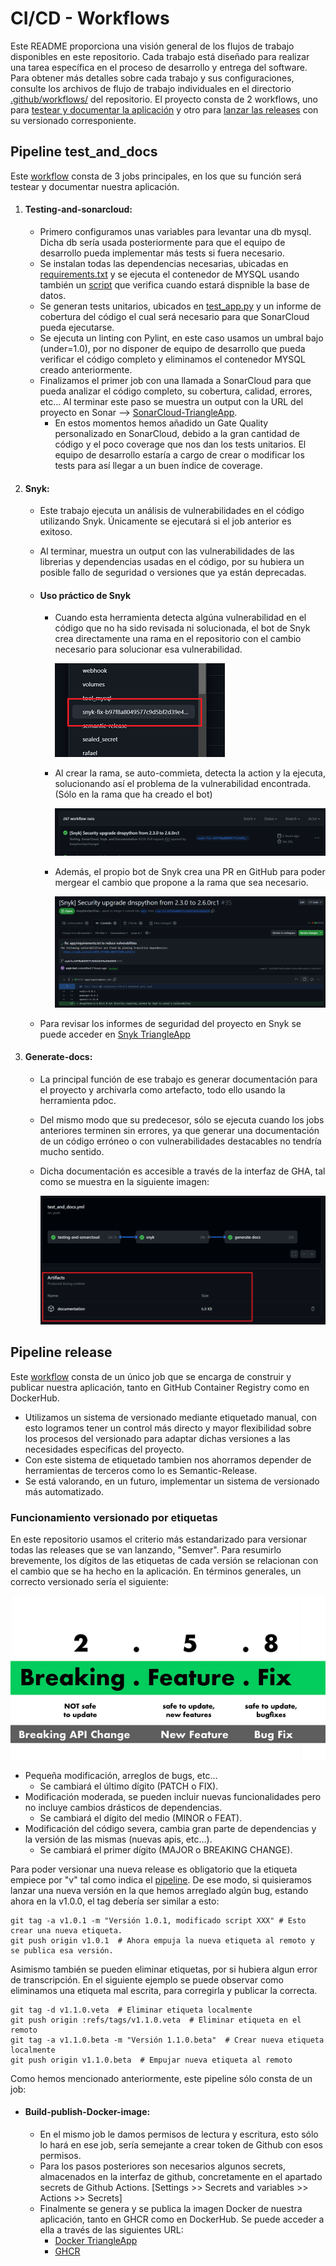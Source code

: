 # CI/CD - Workflows

Este README proporciona una visión general de los flujos de trabajo disponibles en este repositorio. Cada trabajo está diseñado para realizar una tarea específica en el proceso de desarrollo y entrega del software. Para obtener más detalles sobre cada trabajo y sus configuraciones, consulte los archivos de flujo de trabajo individuales en el directorio [.github/workflows/](.github/workflows/) del repositorio. El proyecto consta de 2 workflows, uno para [testear y documentar la aplicación](#pipeline-test_and_docs) y otro para [lanzar las releases](#pipeline-release) con su versionado corresponiente.

## Pipeline test_and_docs

Este [workflow](/.github/workflows/test_and_docs.yml) consta de 3 jobs principales, en los que su función será testear y documentar nuestra aplicación.

1. #### Testing-and-sonarcloud:
    - Primero configuramos unas variables para levantar una db mysql. Dicha db sería usada posteriormente para que el equipo de desarrollo pueda implementar más tests si fuera necesario.
    - Se instalan todas las dependencias necesarias, ubicadas en [requirements.txt](/app/requirements.txt) y se ejecuta el contenedor de MYSQL usando también un [script](/app/tools/check_mysql_ready.sh) que verifica cuando estará dispnible la base de datos.
    - Se generan tests unitarios, ubicados en [test_app.py](/app/src/tests/test_app.py) y un informe de cobertura del código el cual será necesario para que SonarCloud pueda ejecutarse.
    - Se ejecuta un linting con Pylint, en este caso usamos un umbral bajo (under=1.0), por no disponer de equipo de desarrollo que pueda verificar el código completo y eliminamos el contenedor MYSQL creado anteriormente.
    - Finalizamos el primer job con una llamada a SonarCloud para que pueda analizar el código completo, su cobertura, calidad, errores, etc... Al terminar este paso se muestra un output con la URL del proyecto en Sonar --> [SonarCloud-TriangleApp](https://sonarcloud.io/project/overview?id=KeepDevOpsTriangel_Keep-DevOps-Triangel-app).
        - En estos momentos hemos añadido un Gate Quality personalizado en SonarCloud, debido a la gran cantidad de código y el poco coverage que nos dan los tests unitarios. El equipo de desarrollo estaría a cargo de crear o modificar los tests para así llegar a un buen índice de coverage.

2. #### Snyk:
    - Este trabajo ejecuta un análisis de vulnerabilidades en el código utilizando Snyk. Únicamente se ejecutará si el job anterior es exitoso.
    - Al terminar, muestra un output con las vulnerabilidades de las librerias y dependencias usadas en el código, por su hubiera un posible fallo de seguridad o versiones que ya están deprecadas.
    - #### Uso práctico de Snyk
        - Cuando esta herramienta detecta algúna vulnerabilidad en el código que no ha sido revisada ni solucionada, el bot de Snyk crea directamente una rama en el repositorio con el cambio necesario para solucionar esa vulnerabilidad.

            ![Rama creada automáticamente por Snyk](/doc_images/snyk-fix-branch.png)

        - Al crear la rama, se auto-commieta, detecta la action y la ejecuta, solucionando así el problema de la vulnerabilidad encontrada. (Sólo en la rama que ha creado el bot)

            ![Auto commit Snyk](/doc_images/snyk-action.png)

        - Además, el propio bot de Snyk crea una PR en GitHub para poder mergear el cambio que propone a la rama que sea necesario.

            ![Pull request Snyk](/doc_images/snyk-pr.png)

    - Para revisar los informes de seguridad del proyecto en Snyk se puede acceder en [Snyk TriangleApp](https://app.snyk.io/org/keepdevopstriangel?fromGitHubAuth=true)

3. #### Generate-docs:
    - La principal función de ese trabajo es generar documentación para el proyecto y archivarla como artefacto, todo ello usando la herramienta pdoc.
    -  Del mismo modo que su predecesor, sólo se ejecuta cuando los jobs anteriores terminen sin errores, ya que generar una documentación de un código erróneo o con vulnerabilidades destacables no tendría mucho sentido.
    - Dicha documentación es accesible a través de la interfaz de GHA, tal como se muestra en la siguiente imagen:

        ![Artifact_docs](/doc_images/docs-artifact.png)


## Pipeline release

Este [workflow](/.github/workflows/release.yml) consta de un único job que se encarga de construir y publicar nuestra aplicación, tanto en GitHub Container Registry como en DockerHub.

- Utilizamos un sistema de versionado mediante etiquetado manual, con esto logramos tener un control más directo y mayor flexibilidad sobre los procesos del versionado para adaptar dichas versiones a las necesidades especificas del proyecto.
- Con este sistema de etiquetado tambien nos ahorramos depender de herramientas de terceros como lo es Semantic-Release.
- Se está valorando, en un futuro, implementar un sistema de versionado más automatizado.

### Funcionamiento versionado por etiquetas

En este repositorio usamos el criterio más estandarizado para versionar todas las releases que se van lanzando, "Semver". Para resumirlo brevemente, los dígitos de las etiquetas de cada versión se relacionan con el cambio que se ha hecho en la aplicación.
En términos generales, un correcto versionado sería el siguiente:

![versionado](/doc_images/semver.png)

- Pequeña modificación, arreglos de bugs, etc... 
    - Se cambiará el último dígito (PATCH o FIX).
- Modificación moderada, se pueden incluir nuevas funcionalidades pero no incluye cambios drásticos de dependencias.
    - Se cambiará el dígito del medio (MINOR o FEAT).
- Modificación del código severa, cambia gran parte de dependencias y la versión de las mismas (nuevas apis, etc...).
    - Se cambiará el primer dígito (MAJOR o BREAKING CHANGE).

Para poder versionar una nueva release es obligatorio que la etiqueta empiece por "v" tal como indica el [pipeline](/.github/workflows/release.yml). De ese modo, si quisieramos lanzar una nueva versión en la que hemos arreglado algún bug, estando ahora en la v1.0.0, el tag debería ser similar a esto:

```
git tag -a v1.0.1 -m "Versión 1.0.1, modificado script XXX" # Esto crear una nueva etiqueta.
git push origin v1.0.1  # Ahora empuja la nueva etiqueta al remoto y se publica esa versión.
```

Asimismo también se pueden eliminar etiquetas, por si hubiera algun error de transcripción. En el siguiente ejemplo se puede observar como eliminamos una etiqueta mal escrita, para corregirla y publicar la correcta.

```
git tag -d v1.1.0.veta  # Eliminar etiqueta localmente
git push origin :refs/tags/v1.1.0.veta  # Eliminar etiqueta en el remoto
git tag -a v1.1.0.beta -m "Versión 1.1.0.beta"  # Crear nueva etiqueta localmente
git push origin v1.1.0.beta  # Empujar nueva etiqueta al remoto
```

Como hemos mencionado anteriormente, este pipeline sólo consta de un job:

- #### Build-publish-Docker-image:
    - En el mismo job le damos permisos de lectura y escritura, esto sólo lo hará en ese job, sería semejante a crear token de Github con esos permisos.
    - Para los pasos posteriores son necesarios algunos secrets, almacenados en la interfaz de github, concretamente en el apartado secrets de Github Actions.
    [Settings >> Secrets and variables >> Actions >> Secrets]
    - Finalmente se genera y se publica la imagen Docker de nuestra aplicación, tanto en GHCR como en DockerHub. Se puede acceder a ella a través de las siguientes URL:
        - [Docker TriangleApp](https://hub.docker.com/repository/docker/kctriangle/triangle-bot/general)
        - [GHCR](https://github.com/KeepDevOpsTriangel/Keep-DevOps-Triangel-app/pkgs/container/keep-devops-triangel-app)
